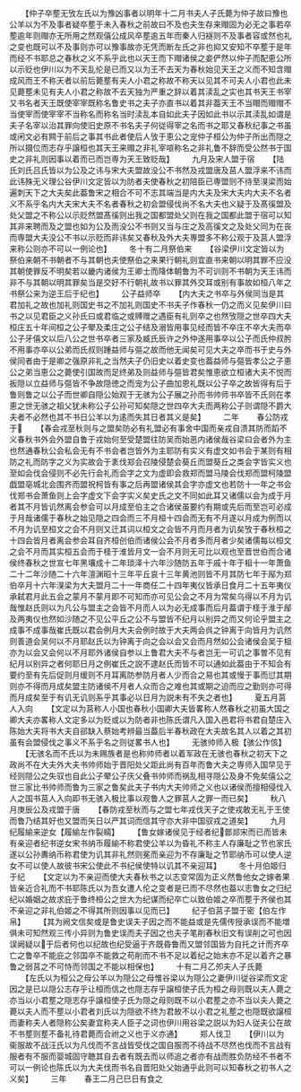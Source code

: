 <!-- { "loadSidebar": true } -->
　　【仲子卒塟无攷左氏以为豫凶事者以明年十二月书夫人子氏薨为仲子故曰豫也公羊以为不及事者疑卒塟于未入春秋之前故曰不及也夫生存来赗固为必无之事若卒塟逾年则赗亦无所用之然观僖公成风卒塟逾五年而秦人归襚则不及事者容或然也礼之变也既可以不及事则亦可以豫事故亦无凭而断左氏之非也抑又安知不卒塟于是年而经不书耶总之春秋之义不系乎此也以天王而下赗诸侯之妾俨然以仲子而配恵公所以示贬也伊川以为不天乱伦是已而又以为王不去天为春秋始见天王之义而不知含赗成风而王不称天者以前后薨塟有夫人小君之称故不称天以见其不可夫人小君也此未见薨塟未见有夫人小君之称故不去天独为严重之辞以着其渎乱之实也其书天王书宰又书名者天王既使宰宰既称名鲁史书之夫子亦直书以着其非葢天王不当赗而赗赗不当使宰而使宰宰不当称名而称名当时渎乱本自如此夫子因如此书以示其渎乱如谓是夫子名宰以治其罪向使旧史原不书名夫子何従得宰之名而书之耶又春秋纪事之书虽或闲文必有闗于前后之事其书此者使后人攷于恵公之宠仲子桓公为仲子所出而隠之所以摄位而志存乎譲桓也其天王来赗之非礼宰喧称名之非礼鲁不辞而受公然书于国史之非礼则因事以着而已而岂専为天王致贬哉】
　　九月及宋人盟于宿
　　【陆氏刘氏吕氏皆以为公及之讳与宋大夫盟故没公不书然及戎盟唐及莒人盟浮来不讳而此讳殊无义理公谷伊川文定皆以为防者夫使春秋之初陪臣已専盟则不待至湨梁而始遍刺天下之大夫矣此葢鲁宋之相合不可不志其端当是内大夫及宋大夫内大夫不名者义不系乎名内大夫宋大夫不名者春秋之初会盟侵伐尚不名大夫也义疑于及髙徯盟及处父盟之不称公以示贬然盟髙徯则出我之国都盟处父则在我之国都此盟于宿可以知其非来聘而及之盟也如为公及而没公不书则又当与庄之及高徯文之及处父同为在丧而専盟大夫没公不书以示贬而非讳矣又春秋及外大夫専盟多不称公观于及莒人盟浮来称公则亦不可以一例论也】
　　冬十有二月祭伯来
　　【谷梁伊川文定皆以为祭伯来朝不书朝者不与其朝也夫使祭伯之来果行朝礼则宜直书来朝以明其罪不应没其朝使罪反不明矣若以畿内诸侯为王卿士而降体朝鲁为不可训则不书朝为天王讳而非不与其朝以明其罪矣当是交好不行朝礼故书以罪其外交耳或别有事故如桓八年之书祭公来为逆王后于纪也】
　　公子益师卒
　　【内大夫之书卒与外侯同当是其君加礼之故也加礼则国史书之不加礼则国史不书夫子作春秋一仍之而义见矣伊川曰书之以见君臣之义孙氏曰或君临之或赙赠之遇臣有礼则卒之也然攷隠之世卒四大夫桓庄五十年间桓之公子翚及柔庄之公子结及溺皆用事见经而皆不卒庄不卒大夫而卒公子牙僖文以后八公之世书卒者三家及臧氏辰许之外仲遂用事卒以公子而氏仲叔肹不用事亦卒以公弟而氏叔则踵益师与彄之故而他无闻矣可见大夫之卒而书于史与外侯同者由于是卿之强原非礼之当然夫子仍旧史以着史变也葢益师与彄皆孝公之子恵公之弟当恵公之薨使引国故而足终弟及则益师与彄皆君矣惟恵欲立桓诸大夫不悦而扳隠以立益师与彄皆不争故隠徳之而宠为公子曲加恩礼既以公子卒之故皆得有后于鲁则鲁之以公子而世卿自隠公始观于无骇为公子展之孙而书帅师书卒皆不氏则在孝恵之世无骇之祖父犹未称公子公孙可知矣隠之世四卒大夫而两称公子则谓隠不爵大夫者不必然也其不书日公羊以为逺而失其日者其义是矣】
　　二年
　　春公防戎于
　　【春会戎至秋则与之盟矣防必有礼盟必有事舍中国而亲戎自溃其防而蹈不义春秋书外会外盟自鲁于戎始何至受楚盟往防吴而始恶内诸侯哉谷梁曰会者外为主也然通春秋公会私会无有不书会者岂皆外为主耶防有实义有虚文如书会于某则有相防之礼而防字之义为实故会于袲伐郑会召陵侵楚会葵丘而盟葵丘之类会字皆实义也至如会伐会侵则不必先行会礼而会字之文为虚即会救郑而盟马陵会伐郑而盟柯陵盟戯盟亳城北会围齐而盟祝柯皆有事之后再盟诸侯其会字亦虚文也若防十一年之书会伐郑书会萧鱼则上会字虚文下会字实义矣史氏之文不同如此耳又诸儒以会为成于月者其不月皆讥然离会参会可以月成至伯主之合诸侯虽要约有期或先后而至岂可必成于月哉诸儒于春秋之始见隠之四会而三不月桓十四会而无有不月遂以月成为例而以不月为讥至桓文之会不月则又迁其词以桓文之会皆不月而月者为讥矣攷于春秋桓之十四会皆月者离会参会耳自齐桓创伯而诸侯公会不月者多而月者少矣诸儒每以桓文之会不月而其实桓五会而于柽于淮皆月文一会不月则无可比以观也至晋世伯而合诸侯终春秋之世宣七年黑壤成十二年琐泽十六年沙随防五年于戚十年于柤十一年萧鱼二十二年沙随二十六年澶渊昭十三年平丘哀十三年黄池则皆不月其防七年于鄬为郑伯卒月十六年湨梁为大夫盟月二十一年商任二十四年夷仪皆承日食月二十五年夷仪承弑君月此五会之蒙月不蒙月即不可知而亦可见公会之不月为常矣乌得以不月为讥哉惟赵氏则以为凡公与盟主之会皆不月而人以为必无成事而后月葢谓于柽于淮于鄬及两夷仪也然如沙随之不见公平丘之公不与盟皆不纪月以别异之而又何论乎盟主之成事不成事哉崔氏既以君会例月大夫会例时故于大夫两会呉之钟离于向皆月为讥然则善道会吴何以不月耶赵氏以为钟离于向之会以会又会而月然如公会诸侯会吴于柤亦为以会又会何以不月耶外诸侯自参以上鲁君大夫不与者岂无一可讥之事曽不见有纪月以别异之者何耶日月之例崔氏之説不逮赵氏而皆不可以通如此葢由于不知会有要约至有先后促则月缓则不月耳离防参防月者人少而合之易也其或慢于事而愆其期则亦不得而月成矣盟主防诸侯不月者人众而合之难也其或期之迫而应之勤则亦可得而月成矣至于有讥无讥则系乎其事必以日月为説未有不失之者也】
　　夏五月莒人入向
　　【文定以为莒称人小国也春秋小国卿大夫皆畧称人然春秋之初虽大国之卿大夫亦畧称人文定多以为贬或以为防者非也陈氏谓凡入国入邑君将书君自楚庄入陈始大夫将书大夫自郤缺入蔡始考辨最当葢后半春秋政在大夫故名其人以着之其初虽有会盟侵伐之事义不系乎名之则従畧书人也】
　　无骇帅师入极【骇公作侅】
　　【无骇名而不氏以为未赐族者是也称帅师者以着军政在无骇也春秋之初天下之政尚不在大夫外大夫书帅师始于晋阳处父距此尚有百年而鲁大夫之専师入国早见于经则隠公之失驭也自此公子翚公子庆父叠书帅师而祸乱相寻隠公及身不免矣僖公之世三家比书帅师而鲁为三家之鲁矣此夫子书内大夫帅师之义也以诸侯而擅相侵伐入人之国书莒人入向即书无骇入极比事以观鲁人之罪莒人之罪一而已矣】
　　秋八月庚辰公及戎盟于唐
　　【春防戎至秋而与之盟七年戎伐天子之使戎敢无礼于王使而鲁乃结其好也又盟而矢日以严其词而信其守亦大非中国驭戎之道矣】
　　九月纪履緰来逆女【履緰左作裂繻】
　　【鲁女嫁诸侯见于经者纪鄫郯宋而已而皆未有亲迎者纪书逆女宋书纳币履緰不称君使公羊以为昏礼不称主人存廉耻之节也家氏遂以公孙夀纳币称君使为讥其非礼然则冕而亲迎为不存廉耻之节耶纳币可以使人逆女不可以使人故彼书宋公使此不书纪侯使特以讥其不亲迎耳】
　　冬十月伯姬归于纪
　　【文定以为不亲迎而使大夫春秋书之以志变常固为正义然鲁他女之嫁者果皆亲近合礼而不书耶陈氏以为吾女遭人伦之变者是已而不尽然也葢以志鲁女之归纪纪以婚姻之故求庇于鲁终桓公之世大为纪谋而纪卒亡以致伯姬之卒而塟于齐侯也其不亲迎之非礼伯姬之不得其所则因事以见而已】
　　纪子伯莒子盟于密【伯左作帛】
　　【其为阙文信矣或是鲁史误夫子因之而不能益或是先儒传授承误而不能増俱未可知然观三传小异则为鲁史误而夫子因之也夫子笔削春秋旧文有误削之可也因误阙疑以于后者何也以纪故也纪受逼于齐既昏鲁而又盟邻国皆为自托之计而齐卒亡之鲁卒不能庇之邻国卒不能救之苟削而不书不足以着纪之始末亦不足以着齐之暴鲁之弱莒之不可恃而邻国之不能以相保也】
　　十有二月乙夘夫人子氏薨
　　【左氏以为桓公之母公羊以为隠公之母惟谷梁以为隠公之妻伊川従谷梁而文定因之是已以隠公志存乎让桓而信之也隠志存乎譲桓使子氏为桓之母则既以夫人薨之亦当以小君塟之隠志存乎譲桓使子氏为隠之母则既不以小君塟之亦不当以夫人薨之薨以夫人而不塟以小君者刘氏以为隠欲不终为君故不以小君之礼塟之也隠既欲譲桓而妻称夫人者隠称公矣妻宜称夫人臣子之词也伊川用谷梁之説以为妇人従夫公在故不书塟则塟不备礼待君薨而合祔之义也于义亦通】
　　郑人伐卫
　　【伊川以为衞服故不战汪氏以为凡伐而不言战皆受伐之国自服而不待战不尽然也伐而不言战有服者有不服而婴城固守聴其自去者有既去而以师追之者亦有战而胜负防经不书者不可以一例论也陈氏以为大夫伐而书名自晋阳处父始通乎此则可以知春秋之初书人之义矣】
　　三年
　　春王二月己巳日有食之

